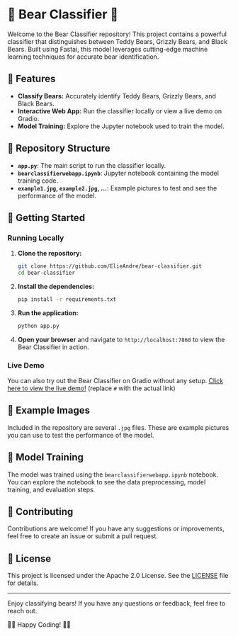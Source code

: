 # 🐻 Bear Classifier 🐻

Welcome to the Bear Classifier repository! This project contains a powerful classifier that distinguishes between Teddy Bears, Grizzly Bears, and Black Bears. Built using Fastai, this model leverages cutting-edge machine learning techniques for accurate bear identification.

## 🌟 Features
- **Classify Bears:** Accurately identify Teddy Bears, Grizzly Bears, and Black Bears.
- **Interactive Web App:** Run the classifier locally or view a live demo on Gradio.
- **Model Training:** Explore the Jupyter notebook used to train the model.

## 📂 Repository Structure
- **`app.py`**: The main script to run the classifier locally.
- **`bearclassifierwebapp.ipynb`**: Jupyter notebook containing the model training code.
- **`example1.jpg`, `example2.jpg`, ...**: Example pictures to test and see the performance of the model.

## 🚀 Getting Started

### Running Locally
1. **Clone the repository:**
    ```bash
    git clone https://github.com/ElieAndre/bear-classifier.git
    cd bear-classifier
    ```

2. **Install the dependencies:**
    ```bash
    pip install -r requirements.txt
    ```

3. **Run the application:**
    ```bash
    python app.py
    ```

4. **Open your browser** and navigate to `http://localhost:7860` to view the Bear Classifier in action.

### Live Demo
You can also try out the Bear Classifier on Gradio without any setup. [Click here to view the live demo!](https://eliedisso-fastai-bearclassifier.hf.space/) (replace `#` with the actual link)

## 📸 Example Images
Included in the repository are several `.jpg` files. These are example pictures you can use to test the performance of the model.

## 📓 Model Training
The model was trained using the `bearclassifierwebapp.ipynb` notebook. You can explore the notebook to see the data preprocessing, model training, and evaluation steps.

## 🤝 Contributing
Contributions are welcome! If you have any suggestions or improvements, feel free to create an issue or submit a pull request.

## 📜 License
This project is licensed under the Apache 2.0 License. See the [LICENSE](LICENSE) file for details.

---

Enjoy classifying bears! If you have any questions or feedback, feel free to reach out.

🐻🎉 Happy Coding! 🎉🐻
